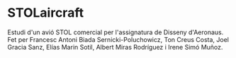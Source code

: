 # STOLaircraft

Estudi d'un avió STOL comercial per l'assignatura de Disseny d'Aeronaus. Fet per Francesc Antoni Biada Sernicki-Poluchowicz, Ton Creus Costa, Joel Gracia Sanz, Elías Marin Sotil, Albert Miras Rodríguez i Irene Simó Muñoz.
